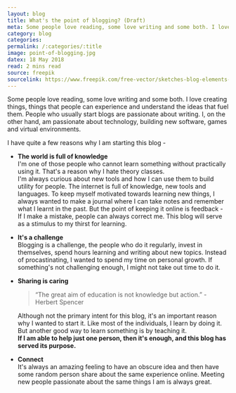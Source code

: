```yaml
---
layout: blog
title: What's the point of blogging? (Draft)
meta: Some people love reading, some love writing and some both. I love creating things, things..
category: blog
categories:
permalink: /:categories/:title
image: point-of-blogging.jpg
datex: 18 May 2018
read: 2 mins read
source: freepik
sourcelink: https://www.freepik.com/free-vector/sketches-blog-elements-background-with-computer_902173.htm#term=blog&page=1&position=20
---
```


Some people love reading, some love writing and some both. I love creating things, things that people can experience and understand the ideas that fuel them. People who usually start blogs are passionate about writing. I, on the other hand, am passionate about technology, building new software, games and virtual environments.

I have quite a few reasons why I am starting this blog -

*   **The world is full of knowledge**  
    I'm one of those people who cannot learn something without practically using it. That's a reason why I hate theory classes.  
    I'm always curious about new tools and how I can use them to build utility for people. The internet is full of knowledge, new tools and languages. To keep myself motivated towards learning new things, I always wanted to make a journal where I can take notes and remember what I learnt in the past. But the point of keeping it online is feedback - If I make a mistake, people can always correct me. This blog will serve as a stimulus to my thirst for learning.
*   **It's a challenge**  
    Blogging is a challenge, the people who do it regularly, invest in themselves, spend hours learning and writing about new topics. Instead of procastinating, I wanted to spend my time on personal growth. If something's not challenging enough, I might not take out time to do it.
*   **Sharing is caring**  
    
    > “The great aim of education is not knowledge but action.” - Herbert Spencer
    
    Although not the primary intent for this blog, it's an important reason why I wanted to start it. Like most of the individuals, I learn by doing it. But another good way to learn something is by teaching it.  
    **If I am able to help just one person, then it's enough, and this blog has served its purpose.**
*   **Connect**  
    It's always an amazing feeling to have an obscure idea and then have some random person share about the same experience online. Meeting new people passionate about the same things I am is always great.